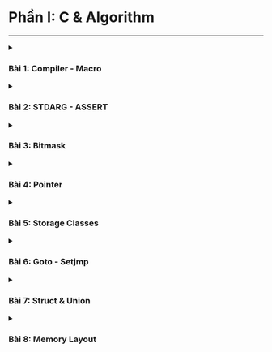 # Phần I: C & Algorithm
---

<details>
  <summary><h3>Bài 1: Compiler - Macro</h3></summary>

IDE gồm: `Dev-C++, VS Code(đã cài Extensions), Arduino IDE, KeilC, STM32CubeIDE,...`

- Editor: Phần mềm soạn thảo.

- Complier: Trình biên dịch, chuyển đổi ngôn ngữ bậc cao sang ngôn ngữ máy.

## I. Quá trình Compiler

![](E:\Desktop\AUTOSAR\Advanced-C-Cpp-and-Algorithm\C\Bai1_Complier_Macro\Complier\img)

Gồm 4 bước chính:

- Tiền xử lý (Preprocessor)

- Biên dịch (Compiler)

- Dịch hợp ngữ (Asembler)

- Liên kết (Linker)

### 1. Tiền xử lý (Preprocessor)
(Chuyển file a.c, file b.h thành file main.i)

`gcc -E main.c -o main.i`

> Copy toàn bộ mã nguồn vào file main.i
>
> Xóa comment.
>
> Macro `#define` thì bị thay thế bằng đối tượng khác, còn lại giữ nguyên.

### 2. Biên dịch (Complier)
(Chuyển file main.i thành file main.s)

`gcc -S main.i -o main.s`

> Tạo ra file hợp ngữ (file Assembly).
>
> Thao tác trên RAM mượt mà hơn.

### 3. Dịch hợp ngữ (Assembler)
(Chuyển file main.s thành file main.o)

`gcc -c main.s -o main.o`

> Mã nguồn chuyển thành các đoạn mã 0 1 (ngôn ngữ máy).
>
> Nếu code trên VDK thì chương trình lưu vào bộ nhớ Flash.

### 4. Liên kết (Linker)
(Liên kết các file main.o, build lại thành file main.exe)

`gcc main.o test.o -o main`

`./main`

## II. Macro

> Macro là những từ chỉ thông tin xử lý, xảy ra ở quá trình tiền xử lý (`#include`, `#define`, `#ifndef`, `#if`, `#endif`,... là các macro).

### 1. Macro chỉ thị bao hàm tệp

- #include< >: Tìm file trong thư mục cài đặt.

- #include" ": Tìm file ở thư mục hiện tại.

### 2. Macro chỉ thị định nghĩa

- #define: Định nghĩa 1 đối tượng(biến, hàm, mảng)

_VD1: define trên nhiều dòng_ 

```c
  #define CREATE_FUNC(name_func, cmd) \
  void name_func(){                   \
    printf(cmd);                      \
  }                                   \
```

- #undef: Xóa định nghĩa #define

#### 3 toán tử macro #define

- ##: Nối các chuỗi

_VD2:_

```c
  #define CREATE_VAR(name)    \
  int int_##name              \
  double double_##name        \

  int main(int argc, char const *argv[])
  {
    CREATE_VAR(abd);   // Kết quả: int int_abd double double_abd;

    return 0;
  }  
```

- #: Chuẩn hóa lên chuỗi
_VD3_
```c
  #define CREATE_STRING(cmd) printf(#cmd)

  int main(int argc, char const *argv[])
  {
    CREATE_STRING(123abc); // Kết quả: printf("123abc")

    return 0;
  }  
```

- Macro Variadic: Cho phép 1 hàm có thể nhận số lượng tham số truyền vào không xác định.

```c
#define sum(...) __VA_ARGS__
```

_VD4: Tính tổng với số lượng số bất kỳ (1 sum)_
```c
  #define sum(...)              \
  int arr[] = {__VA_ARGS__, 0}; \
  int tong = 0;                 \
  int i = 0;                    \
  while (arr[i] !=0){           \
    tong += arr[i];             \
    i++;                        \
  }                             \
  printf("Tong = %d\n", tong); 

int main(int argc, char const *argv[])
  {
    sum(1,2);
    return 0;
  }  
```
_(Nhiều sum)_
```c
#include <stdio.h>

#define sum(...)                    \
do {                                \
    int arr[] = {__VA_ARGS__, 0};   \
    int tong = 0;                   \
    int i = 0;                      \
    while (arr[i] != 0) {           \
        tong += arr[i];             \
        i++;                        \
    }                               \
    printf("Tong = %d\n", tong);     \
} while (0)                         

int main(int argc, char const *argv[])
{
    sum(1, 2);
    sum(1, 2, 3);
    sum(1, 3, 5, 7, 9, 12, 15);

    return 0;
}                        
```

- `__VA_ARGS__`: Là những giá trị đưa vào mảng.

- `0`: Dấu hiệu kết thúc chuỗi, vòng lặp sẽ dừng khi gặp số 0.

- **Tại sao sử dụng do...while(0) ở chương trình nhiều sum?**

  > Giả sử không có `do...while(0)`, thì khi gọi `sum()` lần 2 thì nó sẽ tạo 2 mảng `arr[]` thêm 2 lần. Tạo thành 2 biến cục bộ bị trùng tên trong main -> Bị lỗi.
  >
  > Khi sử dụng `do...while(0)` nó giống như 1 cái hàm, `int arr` trở thành biến cục bộ trong 1 hàm. Khi gọi `sum()` 2 lần thì nó trở thành 2 biến cục bộ trong hàm `do...while` -> Không bị mâu thuẫn.


### 3. Macro chỉ thị biên dịch có điều kiện

- #ifdef, #ifndef: Kiểm tra xem 1 macro có định nghĩa hay chưa

  - #ifdef: Nếu đã định nghĩa -->> thực thi chương trình
 
  - #ifndef: Nếu chưa định nghĩa -->> thì định nghĩa --> thực thi

  -> Kết thúc: #endif

- #if, #else, #elif: đây là các macro kiểm tra điều kiện giống (if-else-else if)

## SỬ DỤNG MACRO VÀ FUNCTION CÓ GÌ KHÁC NHAU? 

- Function: Không cấp phát bộ nhớ, vì có bộ nhớ riêng, tốc độ châm, đầu tiên lưu vào stack --> lấy vào địa

- Macro: Tốn bộ nhớ chương trình, để khởi tạo và lưu lại, tốc độ nhanh hơn--> bộ đếm chương trình tuần tự

</details>

<details>
  <summary><h3>Bài 2: STDARG - ASSERT</h3></summary>

## I. Thư viện stdarg
(Tương tự macro variadic)

> Cho phép làm việc với những hàm có số lượng tham số truyền vào (input parameter) không xác định (VD: Hàm `printf`, `scanf`).

### 1. va_list

> `va_list`: Khai báo biến để duyệt các đối số

```c
  void test(int count, ...)
  {
    // `int count`: xác định số lượng tham số.
    // `...`: danh sách đối số không xác định.

    va_list args;
    // typedef char* va_list;
    // char* args;
    // args = "int count, 1, 2, 6"
  }
```
- va_list: là một kiểu dữ liệu đã được định nghĩa lại, là 1 chuỗi. Có thể viết `typedef char* va_list;`

- `va_list args`: tương đương khai báo `char* arg;`, là một biến con trỏ thuộc kiểu char, có 2 TH sử dụng:

  - Có thể hoạt động như 1 mảng, từng phần tử trong mảng là kí tự. 

  - Lưu trữ chuỗi (chuỗi đó tương ứng với tham số `int count,...`)
    VD: args = "int count, 1, 2, 6"
    
### 2. va_start

> `va_start`: Dùng để truy xuất ra danh sách đối số cần thao tác.

```c
  void test(int count, ...)
  {
    // `int count`: xác định số lượng tham số.
    // `...`: danh sách đối số không xác định.

    va_list args;

    va_start(args, count); // args = "1,2,6" / args = {'\1','\2','\3'}(escape character)
  }
```
- `va_start(args, count)`: 
  
  - Tham số đầu tiên `args` chứa dữ liệu bắt đầu thao tác là chuỗi `args = "int count, 1, 2, 6"`

  - Tham số thứ 2: Truyền vào tên biến `count`, để tách ra "1,2,6".

- Thực hiện so sánh chuối `"int count, 1, 2, 6"` với `count`. Xóa `int count` để tách ra `1,2,6`.

### 3. va_arg
> `va_arg`: Lấy từng đối số trong danh sách ra và ép kiểu 

```c
  void test(int count, ...)
  { 
      va_list args; 

      va_start(args, count); // args = "1,2,6" / args = {'\1','\2','\3'}

      printf("value 1: %d\n",va_arg(args, int)); // (int)'\1' = 1, ép kiểu int
      printf("value 2: %d\n",va_arg(args, int)); // (int)'\2' = 2, int
      printf("value 3: %d\n",va_arg(args, int));
      printf("value 4: %f\n",va_arg(args, double));
      printf("value 5: %c\n",va_arg(args, char*)); // Chuỗi phải ép về kiểu `char*`
      printf("value 6: %s\n",va_arg(args, char*));

  }

  int main(int argc, char const *argv[])
  {
      test(6, 1, 2, 6, 3.15, 'a',"HELLO");  // count: để xác định số lượng tham số
      
      return 0; 
  }
```

- `va_arg(args, int)`: Trong đó
  
  - `args`: Là kết sau sau khi `va_start()` thực hiện

  - `int`: Dùng để ép kiểu dữ liệu

- Mỗi lần macro `va_arg()` gọi ra thì sẽ lấy ra 1 giá trị và ép kiểu dữ liệu, sau đó trỏ đến phần tử tiếp theo. Gọi lần lượt từ `1`, `2`, `6`.

### 4. va_end
> `va_end`: Kết thúc thao tác với `args`, nói cách khác là thu hồi địa chỉ của con trỏ 

### 5. va_copy
> `va_copy`: Sao chép dữ liệu giữa 2 biến cùng kiểu va_list.

### 6. Ứng dụng của thư viện stdarg

<details>
  <summary><h4>VD1: Tính tổng biết số lượng phần tử truyền vào</h4></summary>
  
```c
  #include <stdio.h>
  #include <stdarg.h>

  int sum(int count, ...) // count: tham số cố định, đại diện cho số lượng tham số biến đổi
  {
      va_list args;
      va_start(args, count);

      int result = 0;
      for (int i = 0; i < count; i++)
      {
          result += va_arg(args, int);
      }

      va_end(args);
      return result;
  }

  int main()
  {
      printf("Sum: %d\n", sum(3, 1, 5, 9));
      
      printf("Sum: %d\n", sum(5, 1, 5, 9, 10, 15));

      return 0;
  }
```
#### Nhược điểm: Bị phụ thuộc vào tham số đầu tiên `count`
</details>

<details>
  <summary><h4>VD2: Tính tổng không biết số lượng phần tử truyền vào</h4></summary>

#### Khắc phục: sử dụng thêm macro variadic
```c
#include <stdio.h>
#include <stdarg.h>

#define tong(...)   sum(__VA_ARGS__, 0)

// tong(3,1,4,5,-1,-2) -> sum(3,1,4,5,-1,-2,0) 

// K biết được số lượng tham số ban đầu -> while
int sum(int count, ...)
{
    va_list args;

    va_start(args, count);

    /************************************************************************
     * Khởi tạo result mang giá trị tham số đầu tiên count
     * Khi tính tổng thì đã có sẵn giá trị rồi và cộng dồn giá trị tiếp theo
     ************************************************************************/
    int result = count; 
    
    int value; // Biến tạm, để lưu trữ tạm thời giá trị để so sánh

    // Duyệt qua từng phần tử, khác 0 thì cộng dồn vào
    while ((value = va_arg(args, int)) != 0)
    {
        result += value;

        // Nếu không dùng biến tạm
        /**********************************************************************
         * result += va_arg(args, int);
         *
         * Gặp vấn đề: 
         * va_arg() lấy giá trị trước để so sánh
         * nhưng khi cộng thì cộng giá trị tiếp theo, bỏ qua 1 giá trị
         **********************************************************************/
    }
    
    va_end(args);
    
    return result;
}

int main()
{
    printf("Tổng: %d\n", tong(3, 1, -1, 0, 1, 2, 3, 15)); // 3    // Nhược điểm là chỉ tính tổng số trước số 0, tới 0 while sẽ dừng lại 

    return 0;
}
```
#### Nhược điểm: Nếu bên trong các phần tử có số 0, thì while sẽ dừng lại không cộng nữa.

</details>

<details>
  <summary><h4>VD3:(Hoàn thiện) Tính tổng không biết số lượng phần tử truyền vào, có số 0 bên trong phần tử</h4></summary>

```c
#include <stdio.h>
#include <stdarg.h>

#define tong(...)   sum(__VA_ARGS__, '\n')

int sum(int count, ...)
{
    va_list args;
    va_list check;

    va_start(args, count);
    va_copy(check, args);

    int result = count; 
    
    while ((va_arg(check, char*)) != (char*)'\n')
    {
        result += va_arg(args, int);
    }
    
    va_end(args);
    
    return result;
}

int main()
{
    printf("Tổng: %d\n", tong(3, 1, -1, 0, 1, 2, 3, 15)); // 24

    return 0;
}

```

</details>

**Lưu ý:** Nếu 1 hệ thống sử dụng nhiều cảm biến, mà viết nhiều hàm thì chương trình sẽ phức tạp. Thì thư viện stdarg có thể giúp viết 1 hàm mà sử dụng nhiều loại CB khác nhau. 

## II. Thư viện Assert

> Thư viện sử dụng để debug(kiểm tra chương trình có lỗi hay không). Dùng `#define NDEBUG` để tắt debug.
> 
> Cung cấp macro assert, để kiểm tra một điều kiện. 

- Nếu điều kiện đúng (true), không có gì xảy ra và chương trình tiếp tục thực thi.

- Nếu điều kiện sai (false), chương trình dừng lại và thông báo một thông điệp lỗi.

_VD1:_

```c
#include <stdio.h>
#include <assert.h>

int main()
{
    int x = 5;

    assert(x == 6); // Sai

    // Chương trình sẽ tiếp tục thực thi nếu điều kiện là đúng.
    printf("X is: %d", x);
   
    return 0;
}
```
- Chương trình chạy sai sẽ in ra vị trí, dòng lỗi và file lỗi.
`Assertion failed: x == 6, file Ex1.c, line 8`

#### Macro dùng để debug

```c
#define LOG(condition, cmd) assert(condition && #cmd)
```
_VD2:_
```c
#include <stdio.h>
#include <assert.h>

#define LOG(condition, cmd) assert(condition && #cmd)

double divide(int a, int b)
{   

    // assert(b != 0 && "Lỗi chia cho 0");
    LOG(b != 0, Lỗi chia cho 0);
    return (double)a/b;
}

int main(int argc, char const *argv[])
{
    int x = 5;

    // assert(x == 5 && "X phải bằng 5");

    LOG(x == 5, X phải bằng 5);
    printf("x = %d\n", x);

    printf("Kết quả phép chia: %f\n",divide(2,0));
    return 0;
}
```

</details>


<details>
  <summary><h3>Bài 3: Bitmask</h3></summary>

> Bitmask là kỹ thuật thao tác từng bit trong 1 biến. Mỗi bit có thể lưu trữ thông tin, thao tác với các cờ (flags) hoặc trạng thái khác nhau.
>
> Bitmask dùng để tối ưu hóa bộ nhớ.

_VD11: Rút gọn kích thước bộ nhớ_

```c
  #include<stdio.h >

  int gender; // 4 byte
  int status; 
  int xemay;  
  int maybay; 
  int oto;    
  int tau;    

  // Tổng 24byte
  int main()
  {

    return 0;
  }
```

_VD1.1:_
```c
  #include<stdio.h >
  #include<stdint.h> // Thư viện sử để sd kiểu dl uint8_t, uint16_t, uint32_t

  // int8_t, uint8_t          1 byte = 8bit 
  // int16_t, uint16_t        2 byte = 16bit
  // int32_t, uint32_t, int   4 byte = 32 bit

  uint8_t gender; // 1 byte
  uint8_t status; 
  uint8_t xemay;  
  uint8_t maybay;
  uint8_t oto;    
  uint8_t tau;   

  // Tổng 6byte
  int main()
  {

    return 0;
  }
```

_VD1.2:_

```c
  #include<stdio.h >
  #include<stdint.h> // Thư viện sử để sd kiểu dl uint8_t, uint16_t, uint32_t

  uint8_t user; // 0bxxxx xxxx
  // bit 0: gender
  // bit 1: status
  // ...
  // bit 5: tau
  
  // Tổng 1 byte
  int main()
  {

    return 0;
  }
```

## 1. Phép toán với Bit (Bitwise)

<img src="https://github.com/hthuan02/Advanced-C-Cpp-and-Algorithm/blob/main/C/Bai3_Bitmask/img/bang%20chan%20tri.png" alt="Memory Layout" width="650"/>

| Toán tử | Ký hiệu | Ví dụ                                 |
|---------|---------|----------------------------------------|
| NOT     | `~`     | `~0b00001111 = 0b11110000`             |
| AND     | `&`     | `0b1100 & 0b1010 = 0b1000`             |
| OR      | `\|`    | `0b1100 \| 0b1010 = 0b1110`            |
| XOR     | `^`     | `0b1100 ^ 0b1010 = 0b0110`             |

#### Shift left - Shift right bitwise

- Dịch trái `<<`, các bit ở bên phải sẽ được dịch sang trái, và các bit trái cùng được đặt giá trị 0.

- Dịch phải `>>`, các bit ở bên trái sẽ được dịch sang phải, và các bit phải cùng được đặt giá trị 0 hoặc 1 tùy thuộc vào giá trị của bit cao nhất .
 
_VD2:_ 
```c
uint8_t user1 = 0b00001111;
uint8_t user2 = 0b11110001;

user1 = user1 << 1; // 0b00011110
user1 <<= 2;        // 0b00111100
user1 <<= 5;        // 0b11100000

user2 = user2 >> 1; // 0b01111000
user2 >>= 4;        // 0b00001111
```

## 2. Thao tác với Bit

| Thao tác    | Phép toán       | Mô tả                                                  |
|-------------|-----------------|--------------------------------------------------------|
| **Set bit** | `\|` (OR)        | Đặt bit từ 0 -> 1.                                    |
| **Reset/Clear bit** | `& ~` (AND - NOT) | Xóa bit 1 -> 0.                                        |
| **Check bit** | `&` (AND)       | Kiểm tra giá trị của bit.                              |


_VD3: Thực hiện thao tác với từng bit_

  ```c
  #include <stdio.h>
  #include <stdint.h>

  // Quy định từng bit mang thông tin gì, bằng macro định nghĩa
  #define GENDER        1 << 0  // Bit 0: 0 = Nữ, 1 = Nam                 0b00000001 << 0
  #define TSHIRT        1 << 1  // Bit 1: 0 = Không, 1 = Có               0b00000010
  #define HAT           1 << 2  // Bit 2: 0 = Không, 1 = Có               0b00000100
  #define SHOES         1 << 3  // Bit 3: 0 = Không, 1 = Có               0b00001000      
  #define FEATURE1      1 << 4  // Bit 4: Tính năng 1                     0b00010000
  #define FEATURE2      1 << 5  // Bit 5: Tính năng 2                     0b00100000
  #define FEATURE3      1 << 6  // Bit 6: Tính năng 3                     0b01000000
  #define FEATURE4      1 << 7  // Bit 7: Tính năng 4                     0b10000000


  // enable bit (0 -> 1) - đặt bit
  void enableFeature(uint8_t *options, uint8_t feature)// 0xa5 (0b00000000): 0x01 
  {
      // Truyền vào con trỏ `*options` lưu địa chỉ gốc, để thực hiện thao tác thay đổi địa chỉ từng bit
      // Giải tham chiếu
      // options: địa chỉ
      // *options: giá trị
      *options |= feature; // *option = *option | feature

      //      0bxxxxxxxx
      // OR   0b00000001 (bit 0)
      //      0bxxxxxxx1
      // OR   0b00001000 (bit 3)
      //      0bxxxx1001 (result)

      // enable bit (0->1)
  }

  // disable bit (1 -> 0)- Xóa bít
  void disableFeature(uint8_t *options, uint8_t feature)
  {
      *options &= ~feature; // *options = *options & (~feature);

      // ~ 0b00000001 (bit 0) = 0b11111110
      // ~ 0b00001000 (bit 3) = 0b11110111
      
      //      0bxxxx1xx1 (result hàm 1)
      // AND  0b11111110 (bit 0)
      //      0bxxxx1xx0 
      // AND  0b11110111 (bit 0)
      //      0bxxxx0xx0

      // disable (1->0)
  }

  // check bit 
  int8_t isFeatureEnabled(uint8_t options, uint8_t feature)
  {
      return ((options & feature) != 0); // != thì bit đó đang bật lên

      // AND với chính nó
      // 0b1xx1xx1x & 0b10010010
  }

  // Liệt kê các tính năng đã bật
  void listSelectedFeatures(uint8_t options)
  {
      printf("Selected Features:\n");

      const char* featureName[] = {
          "Gender",
          "Shirt",
          "Hat",
          "Shoes",
          "Feature 1",
          "Feature 2",
          "Feature 3",
          "Feature 4"
      };

      for (int i = 0; i < 8; i++)
      {
          if ((options >> i) & 1)
          {
              printf("- %s\n", featureName[i]);
          }
      }
  }


  int main()
  {   
      uint8_t options = 0;    // 0x01: 0b0000 0000

      // Thêm tính năng
      // 0b00000001
      // 0b00000010
      // 0b00000100
      // 0b00000111
      enableFeature(&options, GENDER | TSHIRT | HAT | FEATURE1);

      // Xóa tính năng
      disableFeature(&options, HAT | GENDER);

      // Liệt kê các tính năng đã chọn
      listSelectedFeatures(options);
    
      return 0;
  }
```
#### Bit field

> Được sử dụng trong struct, dùng để quy định số bit cụ thể để sử dụng.

_VD4: Quản lý thông tin cho 1 chiếc xe gồm: màu sắc, năng lượng, động cơ và thông tin bổ sung._

```c
  // Thông tin mang nhiều giá trị cần nhiều bit tương ứng
  #define COLOR_RED   0 // 0b0000 0000
  #define COLOR_BLUE  1 // 0b0000 0001
  #define COLOR_BLACK 2 // 0b0000 0010
  #define COLOR_WHITE 3 // 0b0000 0011

  #define POWER_100HP 0
  #define POWER_150HP 1
  #define POWER_200HP 2

  #define ENGINE_1_5L 0
  #define ENGINE_2_0L 1

  typedef uint8_t CarColor; // typedef là từ khóa định nghĩa lại biến
  typedef uint8_t CarPower;
  typedef uint8_t CarEngine;

  // Các thông tin bổ sung, cần 2 bit lưu trữ 
  #define SUNROOF_MASK        1 << 0  // 0001 
  #define PREMIUM_AUDIO_MASK  1 << 1  // 0010
  #define SPORTS_PACKAGE_MASK 1 << 2  // 0100

  // Để quản lý cùng lúc nhiều thông tin, phải dùng struct để gom tất cả thông tin
  typedef struct
  {   
      /******************************************************************
       * bit-field: quy định số bit cụ thể để sử dụng
       * VD:
       * `Carcolor color : 2` sử dụng 2 bit trong tổng số 8 bit khai báo(uint8_t)
       * `Carpower power : 3` sử dụng 3 bit trong tổng sổ 8 bit(uint8_t)
       * `CarEngine engine;` chiếm 1 byte kích thước
       *****************************************************************/

      CarColor color : 2;            // 2 bit cho màu sắc 
      CarPower power : 2;            // 2 bit cho năng lượng
      CarEngine engine : 1;          // 1 bit cho động cơ 
      uint8_t additionalOptions : 3; // 3 bit  cho các tùy chọn bổ sung
  } CarOptions; // struct tên là CarOptions

```

</details>

<details>
  <summary><h3>Bài 4: Pointer</h3></summary>


<details>
  <summary><h4>A. Thao tác với con trỏ</h4></summary>

> Con trỏ là 1 biến, không dùng lưu giá trị mà nó dùng để lưu địa chỉ của 1 đối tượng(biến, hàm, mảng,...)

_Sự khác nhau biến & con trỏ:_

  |                   | `int var = 0;`     | `int *ptr = &var;` |
  |-------------------|-----------------------|---------------------------|
  | **Address**       | `0x01 0x02 0x03 0x04`(int-4byte)  | `0xc1` `0xc2` `0xc3` `0xc4` `0xc5`...`0xc8`(Kiến trúc máy tính 64bit-8byte)                  |
  | **Value**         | `0b00..00`(32bit)             | `0x01` `0x02` `0x03` `0x04` `0x00`...`0x00` (Lưu 4byte int, không còn thì 0x00)                     |

  - `0b00000000(MSB) 00000000 00000000 00000000(LSB)`: LSB(Thấp nhất) -> MSB(Cao nhất)

## 0. Cách sử dụng Pointer

- **Khai báo con trỏ**
```c
  int *ptr;      // con trỏ đến kiểu int
  char *ptr;     // con trỏ đến kiểu char
  float *ptr;   // con trỏ đến kiểu float
```

- **Lấy địa chỉ của biến**
```c
  int x = 10;
  int *ptr = &x;  // ptr_x chứa địa chỉ của x
```
- **Truy cập giá trị (giải tham chiếu - dereference)**
```c
  int y = *ptr    // y sẽ bằng giá trị của x
  ptr = &x;
  *ptr = *(0x01) = 10;
```

## 1. Kích thước của con trỏ

- Phụ thuộc vào kiến trúc của máy tinh và trình biên dịch.

_VD:_ Laptop 64bit -> 8byte

- Trên MCU phụ thuộc vào kiến thúc vi xử lý.

_VD:_ STM32(32bit) -> 4byte

      STM8(8bit)   -> 1byte

```c
  #include <stdio.h>

  int main()
  {
    printf("Sizeof pointer: %d bytes\n", sizeof(int*)); // 8byte
    printf("Sizeof pointer: %d bytes\n", sizeof(short*)); // 8
    printf("Sizeof pointer: %d bytes\n", sizeof(float*)); // 8
    printf("Sizeof pointer: %d bytes\n", sizeof(double*)); // 8
    return 0;
  }
```
## 2. Regular Pointer(Con trỏ với biến)

> Kiểu dữ liệu ảnh hưởng đến việc truy xuất giá trị, quyết định đọc bao nhiêu byte trong vùng nhớ.
>
> Kiểu dữ liệu khai báo biến và kiểu dữ liệu con trỏ phải đồng bộ với nhau.

```c
  int var = 10;
  int *ptr = &var;
```

## 3. Array Pointer(Con trỏ với mảng)

> Vùng nhớ câp phát cho mảng (kích thước của mảng) phụ thuộc vào (số lượng phần tử) * (kiểu dữ liệu).

_VD:_
```c
  #include<stdio.h>
    
  int main(){
    int arr[] = {1, 2, 3, 4, 5}; // Số lượng * sizeof(int) = 20byte

    int n = (sizeof(arr)/sizeof(arr[0])); // Tính số lượng

    int *ptr = arr; // mảng thì không cần dấu '&'

    // ptr:    vùng địa chỉ phần tử 0
    // ptr+1:  vùng địa chỉ phần tử thứ 1
    // ptr+2:  vùng địa chỉ phần tử thứ 2
    
    // ptr + i.sizeof(data_type)
    for (int i = 0; i < n; i++)
    {
        printf("Địa chỉ = %p - Giá trị: %d\n", ptr+i, *(ptr+i)); // Giải tham chiếu tìm giá trị
    }

    return 0;
  }
```
## 4. Ứng dụng con trỏ

_VD: Hoán đổi giá tị a và b_
 
- Nếu không sử dụng con trỏ (SAI)

```c
  #include <stdio.h>

  void swap(int a, int b) // 0xb0 = 10, 0xe5 = 20
  {
      int tmp = a; // tmp = 10
      a = b;       // a = 20
      b = tmp;     // b = 10
  }

  int main()
  {
    int a = 10, b = 20; // 0x01: 10; 0xa4: 20
    swap(a, b);
    printf("value a is: %d\n", a); 
    printf("value b is: %d\n", b);
    return 0;
  }
```
- Hàm `swap()` không thể thay đổi giá trị `a` và `b`:

  - Vì tham số `a` và `b` truyền vào `swap()` không phải là con trỏ, không lưu địa chỉ của giá trị gốc. Mà nó tự cấp phát 2 vùng địa chỉ mới.

  - 2 vùng địa chỉ mới của `a` và `b` trong hàm `swap()` khác 2 vùng địa chỉ `a` và `b` trong hàm main (địa chỉ gốc). Nên việc thay đổi giá trị hàm `swap()` không ảnh hưởng đến địa chỉ gốc 
  
  -> `a` và `b` không thể thay đổi giá trị.

- Để khắc phục thì truyền vào con trỏ trong hàm `swap()`

```c
  #include <stdio.h>

  void swap(int *a, int *b) // 0x01 = 10, 0xa4 = 20
  {
      int tmp = *a; // tmp = 10
      *a = *b;       // a = 20
      *b = tmp;     // b = 10
  }

  int main()
  {
    int a = 10, b = 20; // 0x01: 10; 0xa4: 20
    swap(&a, &b);
    printf("value a is: %d\n", a); // 20
    printf("value b is: %d\n", b); // 10
    return 0;
  }
```
- Chương trình hoàn chỉnh

```c
  #include <stdio.h>

  void swap(int *a, int *b) // 0x01 = 10, 0xa4 = 20
  {
      int tmp = *a; // tmp = 10
      *a = *b;       // a = 20
      *b = tmp;     // b = 10
  }

  void input(int *a, int *b)
  {   
      // Truyền vào `a` không truyền `&a`
      // Nếu truyền vào `&a` là đọc địa chỉ của con trỏ, không phải lấy địa chỉ con trỏ lưu bên trong
      printf("Nhập a: "); scanf("%d", a); 
      printf("Nhập b: "); scanf("%d", b);
  }

  int main()
  {
    int a = 10, b = 20; // 0x01: 10; 0xa4: 20
    input(&a, &b);
    swap(&a, &b);
    printf("value a is: %d\n", a); // 20
    printf("value b is: %d\n", b); // 10
    return 0;
  }
```

</details>

<details>
  <summary><h3> B. Phân loại con trỏ </h3></summary>

## 1. Void Pointer

> Là con trỏ có thể trỏ đến bất kỳ địa chỉ, mà không cần quan tâm đến kiểu dữ liệu nào tại địa chỉ đó.

```c
  void * ptr;
```
- _VD1: Xuất giá trị kiểu int, char._

```c
  #include <stdio.h>

  int main(int argc, char const *argv[]){
      void *ptr;

      int a = 10;
      ptr = &a;

      // (int*): ép kiểu cho con trỏ `*ptr`
      // *(int*)(ptr): giải tham chiếu
      printf("Dia chi: %p, Gia tri: %d\n", ptr, *(int*)(ptr));

      double a = 5.5;
      ptr = &a;
      printf("Dia chi: %p, Gia tri: %f\n", ptr, *(double*)(ptr));

      char c = 'C';
      ptr = &c;
      printf("Dia chi: %p, Gia tri: %c\n", ptr, *(char*)(ptr));

      char arr[] = "HELLLO";
      ptr = arr;
      printf("Dia chi: %p, Gia tri: %s\n", ptr, *(char*)(ptr));
  }
```

#### Mảng con trỏ void

- Thay vì khai báo từng con trỏ void thì gộp lại thành 1 mảng.
#include <stdio.h>

```c
  int main(int argc, char const *argv[]){
      int a = 10;
      double b = 5.5;
      char c = 'C';
      char arr[] = "HELLLO"; // ký tự NULL ('\0') // báo hiệu kết 

      // Khai báo mảng lưu trữ địa chỉ của các biến trên
      // Mảng con trỏ void, từng phần tử của nó là địa chỉ của biến khác
      void *ptr1[] = {&a, &b, &c, &arr};
      printf("Dia chi: %p, Gia tri: %d\n", ptr1[0], *(int*)(ptr1[0]));
      printf("Dia chi: %p, Gia tri: %f\n", ptr1[1], *(double*)(ptr1[1]));

      return 0;
  } 
```

**Ưu điểm con trỏ void:** 

- Tối ưu bộ nhó RAM (Vì mỗi con trỏ cần khai báo mỗi kiểu dữ liệu, nhiều kiểu dữ liệu thì tốn nhiều bộ nhớ).

- 1 con trỏ có thể trỏ tới tất cả các biến. 

## 2. Function Pointer

> Con trỏ hàm là 1 biến, có thể trỏ đến địa chỉ của 1 hàm có kiểu dữ liệu cụ thể.
>
> Là biến lưu địa chỉ của hàm, mỗi thời điểm chỉ trỏ 1 hàm.

- Thông thường sử dụng theo 2 cách:

  - Là tham số truyền vào của 1 hàm.

  - Lưu trữ địa chỉ của 1 hàm. 

Cú pháp:

```c
  <return_type> (*func_pointer)(<data_type_1>, <data_type_2>);
```

_VD1.0:_
```c
  void funcA();

  void (*ptr)();  // 2 tham số truyền vào(data_type) hoặc bỏ trống nếu k có
  ptr = &funcA; //  hoặc không cần `&`
```
_VD1.1:_
```c
  int sum (int a, int b);
  int (*ptr)(int, int);
  ptr = sum;
```

#### 3 cách gọi hàm ra

```c
  // Cách 1. funcA();
  // Cách 2. ptr();
  // Cách 3. (*ptr);
```

_VD2: Tính tổng, hiệu, tích, thương bằng con trỏ hàm với 3 cách._

  ```c
  #include<stdio.h>

  void tong(int a, int b){ printf("Tổng: %d\n", a+b);}

  void hieu(int a, int b){ printf("Hiệu: %d\n", a-b);}
          
  void tich(int a, int b){ printf("Tích: %d\n", a*b);}

  void thuong(int a, int b){ printf("Hiệu: %f\n", (double)a/b);}

  void tinhtoan(void(*pheptinh)(int, int), int a, int b){ pheptinh(a,b); }


  int main(){
      
      // Cách 1: Khai báo con trỏ hàm như biến
      // void (*ptr)(int, int);
      
      // ptr = tong;
      // ptr(2,3);

      // ptr = hieu;
      // ptr(2,3);

      // ptr = tich;
      // ptr(2,3);

      // ptr = thuong;
      // ptr(2,3);

      // Cách 2: Khai báo con trỏ hàm như 1 mảng
      // void (*ptr1[])(int, int) = {tong, hieu, tich, thuong};
      
      // ptr1[0](2,3);
      // ptr1[1](2,3);
      // ptr1[2](2,3);
      // ptr1[3](2,3);

      // Cách 3: Khai báo con trỏ hàm như thâm số truyền vào 
      tinhtoan(tong, 2, 3);
      tinhtoan(hieu, 2, 3);
      tinhtoan(tich, 2, 3);
      tinhtoan(thuong, 2, 3);

      return 0;
  }
```

**Ưu điểm:** Tính linh hoạt cao, thường dùng trong lập trình game các tác vụ di chuyển không có độ trễ.

**Nhược điểm:** Sẽ chậm hơn so với gọi hàm trực tiếp, vì nó gọi trung gian qua con trỏ hàm.

## 3. Pointer to Constant (Con trỏ hằng)

> Là con trỏ có thể thay đổi địa chỉ mà nó trỏ đến, nhưng không thể thay đổi giá trị tại địa chỉ đó thông qua giải tham chiếu.

```c
  // Có 2 cách để khai báo
  <data_type> const *ptr_const;
  const <data_type> *ptr_const;
```

- _VD3:_
```c
  #include <stdio.h>

  int main()
  {
      int value = 5;
      int test = 8;
      int const *ptr_const = &value;

      //*ptr_const = 7;    // wrong
      //ptr_const = &test; // right
    
      printf("value: %d\n", *ptr_const);

      value = 9;
      printf("value: %d\n", *ptr_const);
      return 0;
  }
```

#### Ngoài lề:

Một con trỏ trỏ đến địa chỉ của hằng số, nếu hằng số đó là:

- Biến cục bộ (local-variables): Có thể thay đổi giá trị

```c
  #include <stdio.h>

  int main()
  {
      const int value = 5;
      int *ptr_const = &value;

      printf("value: %d\n", *ptr_const); // 5

      *ptr_const = 7; // giải tham chiếu
      printf("value: %d\n", *ptr_const); // 7
      return 0;
  }
```
- Biến toàn cục (global-variables): Không thể thay đổi giá trị

#### Ứng dụng:
- Giữ lại dữ liệu trước đó, đảm bảo dữ liệu không bị thay đổi trong quá trình xử lý dữ liệu (struct, JSON, dữ liệu trong thanh ghi IDR)
-> Đọc dữ liệu không được phép thay đổi.

## 4. Constant Pointer (Hằng con trỏ) - 1:20

> Tại địa chỉ trỏ đến không thể thay đổi được địa chỉ, còn giá trị có thể thay đổi được.
>
> Chỉ trỏ đến 1 địa chỉ cố đinh, khi đã trỏ đến 1 địa chỉ rồi thì không thể trỏ đến địa chỉ khác được nữa.

```c
  int *const const_ptr = &value;
```

- _VD4:_

```c
  #include<stdio.h>

  int a = 10;
  int b = 3; // Khong khai bao duoc const_ptr cua b!!!
  int *const const_ptr = &a;

  int main(int argc, char const *argv[])
  {
      printf("%p\n", const_ptr);
      printf("%d\n", *const_ptr); //ptr_const = 10
  
      *const_ptr = 15; // hay doi gia tri tai con tro luon.
      printf("%p\n", ptr_const);
      printf("%d\n", *ptr_const); //ptr_const = 15
  }
```


### Bảng so sánh Con Trỏ Hằng VS Hằng Con trỏ

| Khác nhau | Con trỏ hằng | Hằng con trỏ |
| :---: | --- | ---: |
| 1 |Có thể trỏ đến nhiều địa chỉ khác | Chỉ trỏ đến 1 địa chỉ duy nhất |
| 2 |Chỉ có thể đọc, không thể thay đổi giá trị(giá trị chỉ được thay đổi tại biến)| Có thể thay đổi giá trị |

   
## 5. NULL Pointer
>Con trỏ trống, không trỏ đến vùng nhớ nào.
>
>Khai báo nhưng chưa sử dụng liền.

**Lưu ý:** 
- Khi khai báo con trỏ mà chưa sử dụng thì dùng con trỏ NULL sẽ không bị **random** giá trị vào địa chỉ rác hoặc trùng lặp địa .
- Khởi tạo và kết thúc phải gán NULL.

```c
  int *ptr = NULL;
```
   
## 6. Pointer to Pointer(Con trỏ đến con trỏ)
>Là con trỏ mà có thể trỏ đến địa chỉ của các con trỏ khác, có nhiều cấp độ con trỏ (con trỏ cấp 2, 3,...).

```c
  int a = 10;
  int *ptr = &a;
  int **ptr = &ptr;
```
**Lưu ý:** 
- Được sử dụng trong kiểu dữ liệu Json, cấu trúc dữ liệu list.
- Đối với con trỏ cấp 2 là lưu địa chỉ của con trỏ cấp 1, chứ không phải lưu địa chỉ mà con trỏ đang trỏ đến.             

</details>

</details>
<details>
  <summary><h3>Bài 5: Storage Classes</h3></summary>

## 1. Extern

> Cho phép những file trong cùng 1 thư mục chia sẻ tài nguyên với nhau (biến, hàm, mảng).
>
> Các biến chỉ khai báo, không được khởi tạo.
>
> Khai báo biến cấp độ cao nhất - toàn cục.

**Ưu điểm quan trọng:** Tiết kiệm được bộ nhớ.

- Muốn sử dụng lại các biến đã khai báo trong file trước đó. Theo thông thường ta phải khai báo `#include"file.h"` hoặc `#define_FILE1_H`, đối với xử lý nhiều file thì việc khai báo cho file main.c sẽ tốn rất nhiều bộ nhớ.

_VD1:_ Ta có 3 file
     
          file1.c

          file2.c

          main.c 

➡️ Để sử dụng các biến của 1 và 2, ta khai báo `extern int a;` hoặc `extern int b;`.

## 2. Static

### 2.1 Satic - local variables(bss & data)

> Được sử dụng, giới hạn phạm vi trong 1 hàm. 
>
> Giữ lại giá trị sau những lần gọi hàm, địa chỉ tổn tại trong suốt chương trình.
>
> Static cục bộ không thể thay đổi giá trị bên ngoài, nếu muốn thay đổi thì sử dụng con trỏ.

_VD2: Static biến cục bộ_

```c
     #include<stdio.h>
     void count(){
          int a=5;
          a++;
          printf("Gia tri: %d\n",a);
     }

     int main(int argc, char const *argv[]){
          count(); //6
          count(); //6
          count(); //6
          count(); //6
     }
```
- Hàm `count` dù được gọi bao nhiêu lần vẫn in ra giá trị là 6. Vì biến `a` được khai báo là 1 biến cục bộ trong hàm `count()`
- Sau khi hàm `count` đầu tiền hoàn thành, `a` sẽ bị hủy giá trị (cấp thoát địa chỉ) và các giá trị tiếp theo vẫn = 6. 
- Nếu ở thêm biến `static` cục bộ vào `int a=5;` là `static int a=5;` thì giá trị `a` mới có thể tăng dần lên 7, 8,... theo số lần gọi hàm `count`.
- Có thể dùng con trỏ để thay đổi giá trị 
```c
     #include<stdio.h>

     int *ptr = NULL;
     void count(){
          static int a=5;
          ptr = &a;
          a++;
          printf("Gia tri: %d\n",a);
     }

     int main(int argc, char const *argv[]){
          count(); //6
          count(); //7
          count(); //8
          *ptr = 99;
          count(); //100
     }
```

### 2.2 Satic - global variables

> Giới hạn phạm vị sử dụng trong 1 file, không thể liên kết file (các file khác không dùng Extern để gọi ra được). 
>
> Không thể dùng con trỏ để thay đổi giá trị.

**- Ưu điểm:** Sử dụng static toàn cục để ẩn ở quá trình trung gian tính ra kết quả. Như tính delta trong phương trình bậc 2.

### 2.3 Satic - class (hướng đối tượng trong C++), học sau

## 3. Volatile

**Biến volatile là gì?** Khai báo biến mà biến này không sử dụng, tránh bị complier tối ưu hóa xóa cái biến này đi.

> Dùng trong code cho MCU, ép buộc 1 biến truy cập đến địa chỉ và nó không bị xóa khỏi bộ nhớ khi biến đó k được sử dụng.

```c
     // Dùng trong code VDK

     #include "stm32f4xx.h"
     volatile unit8_t var = 0;

```

**Ứng dụng:** Đọc giá trị cảm biến nhiệt độ nhiệt độ, ví dụ có 10 giá trị 30 độ C giống nhau, thì có nguy cơ biến CB nhiệt độ bị xóa khỏi bộ nhớ. Vì vậy, sử dụng biến Volatile đảm bảo cảm biến nhận đúng giá trị không bị cấp thoát, hạn chế sai số.

## 4. Register

![](https://github.com/hthuan02/Advanced-C-Cpp-and-Algorithm/blob/main/C/Bai5_Storage%20Classes/register.png)

Khi thực thi 1 chương trình sẽ trải qua 4 giai đoạn:

**(1):** Lưu trữ từ trong bộ nhớ RAM, thực hiện tính toán.

**(2):** Thao tác tính toán các giá trị.

**(3):** Tính xong thì lưu giá trị trong thanh ghi.

**(4):** Lấy giá trị trong thanh ghi trả về biến trong RAM, kết quả = 6.


**Ứng dụng của biến register:**

- Khai báo biến register, thì chương trình chỉ thực hiện tính toán và lưu giá trị trên thanh ghi( bị lượt bỏ 2 bước đầu-cuối: Lưu trữ trên RAM và trả kqua từ thanh ghi lên RAM). Giúp rút ngắn thời gian chạy và tăng hiệu suất làm việc của chương trình.
     
- Chỉ sử dụng cho biến cục bộ.

</details>

<details>
  <summary><h3>Bài 6: Goto - Setjmp</h3></summary>
  
## I. Goto
>Cho phép đoạn code nhảy đến label(nhãn) mà mình chỉ , label có để đặt bất cứ vị trí nào trong cùng 1 hàm.

- _VD1: Tạo Menu sử dụng lệnh Goto_
   
```c
  #include<stdio.h>

  int main(int argc, char const *argv[])
  {
    int option;
    menu1:
    do{
      printf("Menu1\n");
      printf("1: Tao ra menu thu ....\n");
      printf("2....\n");
      printf("3....\n");
      printf("%d....\n",option);
    } while(option != 1);

  switch (option){
    case 1:
      printf("Menu2\n");
      printf("0: Quay lai Menu 1\n");
      printf("1: Ket thuc chuong trinh\n");
      printf("2....\n");
      scanf("%d",&option);
      break;
    
      switch (option){
        case 0:
          /* goto <label> */
          goto menu1;
        case 1:
          goto thoatchuongtrinh;
        case 2:
          break;
        }
        break;

        case 2:
          /* code */
        break;

      case 3:
        /* code */
      break;

      default:
        break;         
    }
    thoatchuongtrinh:
    return 0;
  }
```

   - Chương trình chạy tuần tự từ Menu1 đến Menu2. Nhưng ở Menu2 có 2 Option:
      - `case 0:`: Dùng lệnh `goto menu1;` và đặt lệnh `menu1:` ở đầu Menu1, chương trình sẽ trở về Menu1.
      - `case 1`: Lệnh `goto thoatchuongtrinh;` và đặt lệnh `thoatchuongtrinh:` ở cuối, chỉ định chương trình thoát ra khỏi switch để kết thúc chương trình.
  
## Nhược điểm của Goto:
-  Vì chương trình không chạy tuần tự, nên code khó đọc, khó quản lý và bảo trì.
-  Khó debug, vì khó xác định được vị trí gây lỗi.

## Ưu điểm:

### 1. Thoát khỏi nhiều cấp độ vòng lặp
   
>Đối chương trình nhiều cấp độ vòng lặp, mình muốn thoát ra thì phải xét điều kiện và break để thoát chương trình, sẽ phức tạp.

_- VD2:_
   
```c
   int i,j;

   while(1){
      for(i=1; i<5; i++ ){
         for(j=1; j<5; j++ ){
            if (i == 2 && j == 3){
               printf("break for j\n");
               break; //Chi thoat duoc For cua j 
            }
         if (i == 2 && j == 3){
               printf("break for i\n");
               break; //Thoat duoc For cua i 
            }
         }
      }
      if (i == 2 && j == 3){
         printf("break while \n");
         break; //Thoat duoc For cua while       
      }
   } 
```
- Sử dụng `goto` để thoát chương trình nhanh hơn.

```c
   int i,j;

   while(1){
      for(i=1; i<5; i++ ){
         for(j=1; j<5; j++ ){
               if (i == 2 && j == 3){
               printf("Thoat chuong trinh\n");
               goto thoat; //1 lenh goto, thoat duoc 3 vong lap
         }
      }
   thoat: 
   return 0;
   }
```
### ỨNG DỤNG
 Dùng trong Led ma trận, kết hợp với thuật toán quét led.

## II. Thư viện <setjmp.h>
> Cho phép chương trình có thể nhảy từ nhãn đặt trong hàm này sang nhãn đặt trong hàm khác thông qua setjmp và longjmp.
>
> Thư viện setjmp.h bao gồm 2 hàm setjmp và longjmp.
>
> Xử lý ngoại lệ 

### 1. Hàm setjmp
```c
   int setjmp(jmp_buf);
```

- Khi gọi `setjmp` lần đầu, thì mặc định trả về 0.

### 2. Hàm longjmp
```c
   longjmp(jmp_buf, int value);
```

- Khi gọi `longjmp` thì luồng của chương trình sẽ nhảy về `setjmp`. Sau đó, gán giá trị của `int value` vào giá trị mới của `setjmp`

_- VD3:_


### 3. Xử lý ngoại lệ(TRY, CATCH, THROW) (Chưa hoàn thành)
</details>

<details>
  <summary><h3>Bài 7: Struct & Union</h3></summary>

## 1. Struct

> Struct là 1 dạng kiểu dữ liệu, cho phép người dùng tự định nghĩa. Nhóm các kiểu dữ liệu như: int, char, double,... lại thành kiểu dữ liệu mới. 
>
> Kích thước của Struct = Tổng các kích thước dữ liệu + padding 


```c
    #include <stdio.h>
    #include <stdint.h> // Thư viện để sử dụng uint32_t, uint8_t, uint16_t

    struct Data {
      int a;
      double b;
      char c;
    };

    struct Data data1, data2, data3;

```

hoặc:
```c
    typedef struct Data{
      int a;
      double b;
      char c;
    } Data;

    Data *data1, data2, data3;

```

- Trong hàm `main.c` thì `data.a = 0;`
- Đối với con trỏ `*ptr` thì `data ->a = 0;`

_VD1:_

```c
    #include <stdio.h>
    #include <stdint.h> // Thư viện để sử dụng uint32_t, uint8_t, uint16_t

    typedef struct {
      uint32_t var1;
      uint8_t var2;
      uint16_t var3;
    } data; // Tên kiểu dữ liệu là data

    int main(int argc, char const *argv[]) {
      printf(" Size of data: %d\n");
      data data;

      printf("Address of var1: %p\n", &data.var1);
      printf("Address of var2: %p\n", &data.var2);
      printf("Address of var3: %p\n", &data.var3);

      return 0;
    }
```
## Data alignment & padding

- Data alignment: Là việc canh chỉnh, sắp xếp dữ liệu được sắp xếp dữ liệu vào đúng kích thước của CPU (gồm 2 byte, 4 byte, 8 byte,..). Đảm bảo hiệu suất hoạt động của bộ nhớ, dễ dàng truy cập và xử lý nhanh hơn.

- Padding(đệm vào): Khi canh chỉnh, sắp xếp bộ nhớ còn dư ra 1 vài byte trên tổng số ổ đĩa thì đó là padding.

```c
    //double(8byte): Chia het 8, 0x00 0x08 0x10 0x18,..
    //int, int32_t, uint32_t(4byte): 0x00 0x04 0x08 0x0C...
    //float, init16_t, uint16_t(2byte): 0x00 0x02 0x04 0x06...
    //padding
```
➡️ Kích thước của Struct = tổng các kiểu dữ liệu + padding
  
**_VD2: Tìm kích thước struct VD1_**

```c
    typedef struct {
      uint32_t var1; //Chia hết cho 8 (4byte) 
      uint8_t var2; //1byte
      uint16_t var3; //2byte
    } data;
```
- Giải thích: Ưu tiên kích thước dữ liệu lớn nhất làm chuẩn (4byte).
    - var1 (4byte)

    - var2 (1byte) + var3 (2byte) = 3 byte (dư 1 byte) -> 1 padding

    - Tổng = 8

**_VD3: Tìm kích thước_**

```c
      uint8_t var1[9]; //1byte 
      uint64_t var2[3]; //8byte
      uint16_t var3[10]; //2byte
      uint32_t var4[2]; //4byte

```

- Giải thích:
    - Kích thước lớn nhất là 8 byte.
    
    - var1: 8byte(làm chuẩn) + (1byte lẻ + 7padding) = 16  
    
    - var2: 8byte *3 = 24
    
    - var3: 8byte *2 + (4byte lẻ + 4padding) = 24
    
    - var4: 8byte
    
    - Tổng kích thước = 72 byte

### Ứng dụng của Struct: 
    
- Json
- Cấu trúc dữ liệu list
- Giao thức trong MCU, mỗi thông số đều có cấu hình khác nhau -> Dùng Struct để gom các thông số về.

## 2. Union

>
> Giống với struct, đây là kiểu dữ liệu người dùng tự định nghĩa bằng cách nhóm các kiểu dữ liệu lại.
>
> Union sử dụng chung vùng nhớ, các thành phần đều chung địa chỉ -> Giá trị này thay đổi thì những giá trị khác sẽ thay đổi.
>
> Kích thước Union = Tổng member có kích thước lớn nhất + padding.

**_VD4: Kiểm tra kích thước của Union_**
```c    
#include <stdio.h>
#include <stdint.h>

typedef union
{
    uint8_t var1; // 1byte
    uint32_t var2; // 4 byte
    uint16_t var3; // 2 byte

    // Union sẽ lấy kiểu dữ liệu có kích thước lớn nhất 24 byte
} frame;

int main(int argc, char const *argv[])
{

    printf("Size = %d\n", sizeof(frame)); //Kích thước lớn nhất 4byte
    frame data;

    data.var1 = 5;
    data.var2 = 6;
    data.var3 = 7;
    //Vì dữ liệu kiểu Union-> SD chung vùng nhớ
    //Lấy data sau cùng
    printf("Var1 = %d\n", data.var1);   //7
    printf("Var2 = %d\n", data.var2);   //7
    printf("Var3 = %d\n", data.var3);   //7
    return 0;
}
```

**Trường hợp đặc biệt của VD4:**

```c
    int main(int argc, char const *argv[])
    {
    
        printf("Size = %d\n", sizeof(frame));
        frame data;

        data.var2 = 4294967294;

        printf("Var1 = %d\n", data.var1); //254   
        printf("Var2 = %u\n", data.var2); //4294967294
        printf("Var3 = %d\n", data.var3); //65534
        return 0;
    }
```

- Giải thích:
    - Vì `data.var2 = 4294967294;` chuyển sang binary = 11111111 11111111 11111111 11111110
    
    - Địa chỉ bắt đầu, 0x01 lưu byte thấp nhất.
  
        | 0x01 | 0x02 | 0x03|0x04|
        | :---: | --- | ---: | ---: |
        | 11111110 | 11111111 | 11111111 | 11111111 |
        | 254 | 65535 | 65535 | 65535 |

    -  var1: 1byte = 254 (0x01)
  
    -  var2: 4byte = 4294967294 (4 ô địa chỉ)

    -  var3: 2byte = 65534 (0x01+0x02)

</details>


<details>
  <summary><h3>Bài 8: Memory Layout</h3></summary>


<details>
  <summary><h3> A. 5 Phân vùng nhớ</h3></summary>

- Memory Layout: Là sự tổ chức và sắp xếp các vùng nhớ (chứa mã lệnh, biến, và dữ liệu) trong bộ nhớ RAM khi chương trình thực thi.  

- Gồm có 5 phân vùng bộ nhớ, theo thứ tự từ trên xuống:

<img src="https://github.com/hthuan02/Advanced-C-Cpp-and-Algorithm/blob/main/C/Bai8_Memory_layout/img/memorylayout.png" alt="Memory Layout" width="500"/>

## 1. Text segment

> Chỉ có quyền đọc, không thể ghi(chỉnh sửa).
>
> lưu các giá trị const, char *ptr.

_- VD1:_
```c
    int const a = 10;

    int main(int argc, char const *argv[])
    {
        /*Code*/
        return 0;
    }
```
và:

```c
    char *str = "hello word";

    int main(int argc, char const *agrv[])
    {
        printf("String: %s\n", *str);
        return 0;
    } 
```
- Cả 2 chương trình trên chỉ có thể đọc (Read Only), không thể thay đổi giá trị.

## 2. Initialized Data (DS)
(Khởi tạo dữ liệu)

> Gồm các biến toàn cục, giá trị khác 0.
>
> Biến Static (global + local) khác 0.
> 
> Có thể đọc và ghi giá trị (Read + Write).

_VD2:_

```c
    #include <stdio.h>

    int a = 5;
    static int b = 6; // Lưu ở data (Static global)
    void *ptr = &b;   // Data

    void test()
    {
        static int c = 7; // Static local
    }

    int main(int argc, char const *ptr[])
    {
        a = 15;
        b = 16;
        printf("a=%d\n", a);
        printf("b=%d\n", b);
        return 0;
    }
```
- Trong chương trình trên, có thể đọc và thay đổi giá trị a b. Nếu muốn thay đổi giá trị c, thì phải dùng *ptr.

## 3. Unintialized Data (Bss)
(Dữ liệu không được khởi tạo)

> Biến toàn cục giá trị = 0 hoặc NULL(không gán giá trị).
>
> Static(global + local) =0.

_VD3:_

```c
    #include <stdio.h>

    typedef struct
    {
        int x;
        int y;
    } Point_data;

    Point_data p1 = {5, 7}; // data
    Point_data p2;          // bss

    int a = 0; // bss
    int b = 5; // data

    static int m = 0; // bss
    static int n;     // bss

    void test()
    {
        static int c = 0; // bss
        static int d;     // bss
    }

    int main(int argc, char const *argv[])
    {
        /*code*/
        return 0;
    }
```
## 4. Stack segment

> Chứa biến cục bộ (trừ static cục bộ).
>
> Có thể đọc và ghi.
>
> Sau khi kết thúc 1 lần gọi hàm  địa chỉ của biến cục bộ bị thu hồi LIFO(Last In - First Out) 

_VD4:_

```c
    #include <stdio.h>

    int total(int a, int b)
    {
        int c; //stack
        c = a + b;
        return c;
    }
    
    int main(int argc, char const *argv[])
    {
        printf("a+b = %d\n", total(5, 6));
        return 0;
    }
```
➡️➡️➡️ Để đọc và ghi dữ liệu ở biến cục bộ, phân vùng stack thì dùng `*ptr`.

_VD5:_

```c
    #include <stdio.h>

    int *ptr = NULL;
    void test()
    {
        const int a = 10; // stack -> cục bộ
        ptr = &a;
    }

    int main(int argc, char const *argv[])
    {
        test();
        *ptr = 20;
        printf("a= %d\n", *ptr); // a=20, thay đổi được giá trị nhưng WARNING!!
        return 0;
    }
```

## 5. Heap segment

> Dùng để cấp phát động bộ nhớ.
>
> Đi kèm với các hàm như: malloc(), calloc(), realloc(), free().
>
> Khai báo thư viện `#include<stdlib.h>`.

**Cấp phát động là gì?**
- Ví dụ khai báo 1 mảng có 12 kí tự `char array[12]`, nhập tên từ bàn phím vào mảng này
    - Nếu kí tự nhập vào > 12: xảy ra hiện tượng tràn bộ nhớ.

    - Nếu kí tự nhập vào < 12: xảy ra hiện tượng lãng phí bộ nhớ.

-> Trong ngôn ngữ C, sinh ra khái niệm cấp phát động để tối ưu bộ nhớ. Tránh việc tràn hoặc lãng phí bộ nhớ.

</details>

<details>
  <summary><h3>B. Heap segment - Cấp phát động</h3></summary>

> Khai báo thư viện `#include<stdlib.h>`
>
> Giải phóng bộ nhớ `free(ptr)`
  
## I. Các hàm cấp phát động

### 1. Hàm Malloc()

> `malloc`: Cấp phát bộ nhớ động, không khởi tạo giá trị.
>
> Giá trị của hàm trả về là 1 `*void`, cần ép kiểu dữ liệu.
>
> Giá trị trong ô nhớ được cấp phát là 1 giá trị random(giá trị rác).

```c
  ptr = (cast_type*)malloc(byte_size);
```

- `ptr`: Con trỏ lưu trữ ô nhớ đầu tiên của vùng nhớ cấp phát.

- `cast_type`: Kiểu con trỏ muốn ép kiểu sang.

- `byte_size`: Kích thước byte cần cấp phát.

_VD1:_

```c
    #include <stdio.h>
    #include <stdlib.h>

    int main(int argc, char const *argv[])
    {
        // Cấp phát vùng nhớ mảng 100 phần tử int
        // sizeof(int) = 4
        int *a = (int *)malloc(100 * sizeof(int)); // 400

        // Cấp phát vùng nhớ mảng 1000 phần tử char
        // sizeof(char) = 1
        char *c = (char *)malloc(1000 * sizeof(char)); //1000
        return 0;
    }
```
- Trường hợp không cấp phát đủ vùng nhớ, thì `malloc()` sẽ trả về con trỏ NULL.

_VD2:_
```c
  #include <stdio.h>
  #include <stdlib.h>

  int main(int argc, char const *argv[])
  {
      int n = 10;
      int *a = (int *)malloc(n * sizeof(int)); //vùng nhớ 40 byte
      if (a == NULL)
      {
          printf("Cap phat khong thanh cong !\n");
      }
      else
      {
          int i = 0;
          printf("Cap phat thanh cong !\n");
          for (i = 0; i < n; i++)
          {
              a[i] = 28 + i; // *(a + i) = 28 cũng được
          }
          for (i = 0; i < n; i++)
          {
              printf("%d ", a[i]); // 28 29 ... 37
          }
          free(a); // Hàm giải phóng vùng nhớ
          printf("\nGiai phong thanh cong !\n"); 
      }
      return 0;
  }

```
- Giải thích:

/*
ban đầu  int = 0

0    1    2    3....9

28 29 30 31...37

40 (byte cấp phát malloc) - 10 byte(sử dụng) = (dư) 30 byte 

-> Nhưng vì sử dụng hàm malloc(Cấp phát động).

-> Nên không xảy ra hiện tượng lãng phí bộ nhớ khi dư 30 byte.
*/

### 2. Hàm Calloc()

> Hàm cấp phát bộ nhớ động tương tự `malloc`, `calloc` có khởi tạo tất cả vùng bộ nhớ về giá trị 0.
>
```c
    ptr = (cast_type*) calloc(n, element_size)
```
- `ptr`: Con trỏ đầu tiên của vùng nhớ được cấp phát.

- `cast_type*`: Kiểu con trỏ muốn ép kiểu.

- `n`: Số lượng phần tử muốn cấp phát.
- `element_size`: Kích thước 1 phần tử(byte).

_VD3:_
```c
    #include <stdio.h>
    #include <stdlib.h>

    int main()
    {
        int n = 10;
        int *a = (int *)calloc(n, sizeof(int));
        if (a == NULL)
        {
            printf("Cap phat khong thanh cong !\n");
        }
        else
        {
            int i = 0;
            printf("Cap phat thanh cong !\n");
            printf("Mang ban dau : ");

            for (i = 0; i < n; i++)
            {
                printf("%d ", a[i]);
            }
            for (i = 0; i < n; i++)
            {
                a[i] = 28 + i; // *(a + i) = 28 cũng được
            }
            printf("\nMang sau khi thay doi : ");
            for (i = 0; i < n; i++)
            {
                printf("%d ", a[i]);
            }
            free(a); // Hàm giải phóng vùng nhớ
            printf("\nGiai phong thanh cong !\n"); 
        }
        return 0;
    } 
```

**Giải thích:**
- Cách thức hoạt động của `calloc()` tương tự `malloc`, nhưng 10 giá trị ban đầu
của mảng là 0:  0  0  0  0  0  0  0  0  0  0  0

- Mảng  sau khi thay đổi là: 28 29 30   ...   37

### 3. Hàm Realloc()

> Là hàm cấp phát lại, có thay đổi kích thước của vùng nhớ đã cấp phát trước đó.

```c
    ptr = (cast_type*)realloc(ptr,new_size)
```

- `ptr`: Con trỏ đến vùng nhớ đã được cấp phát trước đó.

- `new_size`: Kích thước mới của bộ nhớ cần thay đổi.

_VD4:_

```c
    //Cấp phát mảng 10 phần tử, kích thước 40byte 
    int *array = (int *) malloc(10 * sizeof(int));

    //Thay đổi, tăng kích thước mảng lên 20 phần từ, 80byte
    array = (int *) realloc(array, 10 * sizeof(int));  

    free(array); //Giải phóng bộ nhớ
```

## II. So sánh malloc, calloc và realloc

| Đặc điểm               | `malloc`                                       | `calloc`                                         | `realloc`                                      |
|-----------------------|------------------------------------------------|-------------------------------------------------|------------------------------------------------|
| **Công dụng**         | Cấp phát bộ nhớ động, không khởi tạo giá trị                           | Cấp phát bộ nhớ động và khởi tạo về 0          | Thay đổi kích thước vùng nhớ đã được cấp phát |
| **Cú pháp**           | `void* malloc(byte_size);`                  | `void* calloc(n, element_size);`     | `void* realloc(void *ptr, new_size);`     |
| **Giá trị khởi tạo**  | Không khởi tạo, dữ liệu là rác                 | Khởi tạo tất cả phần tử về 0                     | Không khởi tạo, dữ liệu giữ nguyên (có thể mất dữ liệu mới nếu mở rộng) |
| **Kích thước**        | Cấp phát bộ nhớ theo kích thước được chỉ định  | Cấp phát bộ nhớ cho số phần tử × kích thước phần tử | Cấp phát hoặc thu nhỏ bộ nhớ theo kích thước mới |
| **Trả về**            | Con trỏ đến vùng nhớ đã cấp phát hoặc `NULL`  | Con trỏ đến vùng nhớ đã cấp phát hoặc `NULL`   | Con trỏ đến vùng nhớ đã thay đổi hoặc `NULL`  |

- Kết thúc chường trình phải có hàm `free(ptr)`: Để thu hồi, reset lại vùng nhớ.

## III. So sánh stack & heap

<img src="https://github.com/hthuan02/Advanced-C-Cpp-and-Algorithm/blob/main/C/Bai8_Memory_layout/img/stack_heap.png" alt="Memory Layout" width="220"/>

### 1. Giống nhau:

- Đều nằm trong RAM và dùng để lưu trữ dữ liệu.

- Hỗ trợ nhiều kiểu dữ liệu.

- Ảnh hưởng đến hiệu suất chương trình.

- Có thể gây tràn bộ nhớ nếu dùng sai cách.

### 2. Khác nhau:

| **Tiêu chí**              | **Stack**                                                                 | **Heap**                                                          |
|---------------------------|---------------------------------------------------------------------------|-------------------------------------------------------------------|
| **Lưu trữ**              | Biến cục bộ, tham số hàm                                              | Vùng nhớ cấp phát động: malloc, calloc, realloc                                   |                                      |
| **Tốc độ**                | Nhanh                                                                    | Chậm hơn Stack.                                                   |
| **Giải phóng**            | Khi kết thúc hàm                                                 | `free()` hoặc `delete`                                 |
| **Kích thước**            | Cố định (nhỏ hơn)                                                        | Linh hoạt (lớn hơn)                                              |
| **Thời điểm cấp phát**    | Lúc biên dịch.                                                            | Lúc chạy chương trình.                                            |
| **Tràn bộ nhớ**           | Stack overflow khi dùng quá nhiều bộ nhớ (VD: Gọi hàm mà không có điều kiện dừng)                                 | Heap overflow khi không giải phóng hoặc cấp phát quá lớn(Vùng nhớ quá lớn so với Heap)         |

</details>

</details>
